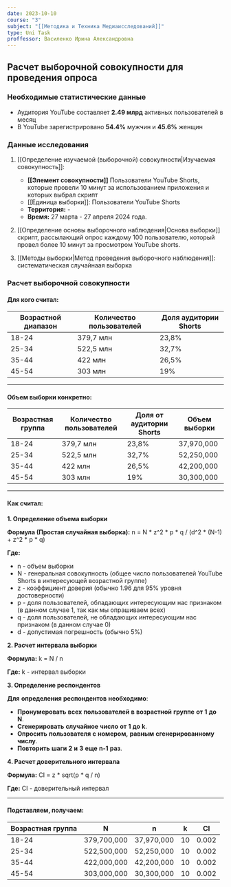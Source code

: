 ```yaml
---
date: 2023-10-10
course: "3"
subject: "[[Методика и Техника Медиаисследований]]"
type: Uni Task
proffessor: Василенко Ирина Александровна
---
```

## Расчет выборочной совокупности для проведения опроса

### Необходимые статистические данные

- Аудитория YouTube составляет **2.49 млрд** активных пользователей в месяц
- В YouTube зарегистрировано **54.4%** мужчин и **45.6%** женщин

### Данные исследования

1. [[Определение изучаемой (выборочной) совокупности|Изучаемая совокупность]]:

	- **[[Элемент совокупности]]** Пользователи YouTube Shorts, которые провели 10 минут за использованием приложения и которых выбрал скрипт
	- [[Единица выборки]]: Пользователи YouTube Shorts
	- **Территория:** - 
	- **Время:** 27 марта - 27 апреля 2024 года.

2. [[Определение основы выборочного наблюдения|Основа выборки]] скрипт, рассылающий опрос каждому 100 пользователю, который провел более 10 минут за просмотром YouTube shorts.

3. [[Методы выборки|Метод проведения выборочного наблюдения]]: систематическая случайнаая выборка

### Расчет выборочной совокупности

#### **Для кого считал:**

| Возрастной диапазон | Количество пользователей | Доля аудитории Shorts |
| ------------------- | ------------------------ | --------------------- |
| 18-24               | 379,7 млн                | 23,8%                 |
| 25-34               | 522,5 млн                | 32,7%                 |
| 35-44               | 422 млн                  | 26,5%                 |
| 45-54               | 303 млн                  | 19%                   |

---
#### **Объем выборки конкретно:**

| Возрастная группа | Количество пользователей | Доля от аудитории Shorts | Объем выборки |
| ----------------- | ------------------------ | ------------------------ | ------------- |
| 18-24             | 379,7 млн                | 23,8%                    | 37,970,000    |
| 25-34             | 522,5 млн                | 32,7%                    | 52,250,000    |
| 35-44             | 422 млн                  | 26,5%                    | 42,200,000    |
| 45-54<br>         | 303 млн                  | 19%                      | 30,300,000    |

---
#### **Как считал**:

**1. Определение объема выборки**

**Формула (Простая случайная выборка):** n = N * z^2 * p * q / (d^2 * (N-1) + z^2 * p * q)

**Где:**

- n - объем выборки
- N - генеральная совокупность (общее число пользователей YouTube Shorts в интересующей возрастной группе)
- z - коэффициент доверия (обычно 1.96 для 95% уровня достоверности)
- p - доля пользователей, обладающих интересующим нас признаком (в данном случае 1, так как мы опрашиваем всех)
- q - доля пользователей, не обладающих интересующим нас признаком (в данном случае 0)
- d - допустимая погрешность (обычно 5%)

**2. Расчет интервала выборки**

**Формула:** k = N / n

**Где:** k - интервал выборки

**3. Определение респондентов**

**Для** **определения** **респондентов** **необходимо**:

- **Пронумеровать** **всех** **пользователей** **в** **возрастной** **группе** **от** **1** **до** **N**.
- **Сгенерировать** **случайное** **число** **от** **1** **до** **k**.
- **Опросить** **пользователя** **с** **номером,** **равным** **сгенерированному** **числу**.
- **Повторить** **шаги** **2** **и** **3** **еще** **n-1** **раз**.

**4. Расчет доверительного интервала**

**Формула:** CI = z * sqrt(p * q / n)

**Где:** CI - доверительный интервал

---
#### **Подставляем, получаем:**

| Возрастная группа | N           | n          | k   | CI    |
| ----------------- | ----------- | ---------- | --- | ----- |
| 18-24             | 379,700,000 | 37,970,000 | 10  | 0.002 |
| 25-34             | 522,500,000 | 52,250,000 | 10  | 0.002 |
| 35-44             | 422,000,000 | 42,200,000 | 10  | 0.002 |
| 45-54             | 303,000,000 | 30,300,000 | 10  | 0.002 |
